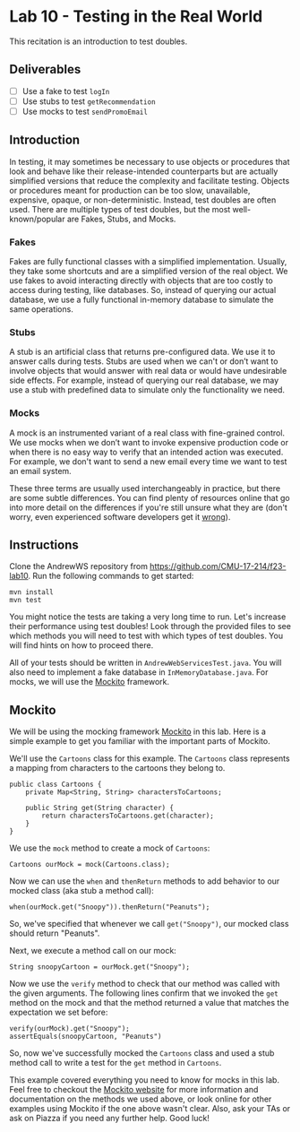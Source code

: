 # Lab 10 - Testing in the Real World

This recitation is an introduction to test doubles.

## Deliverables
- [ ] Use a fake to test `logIn`
- [ ] Use stubs to test `getRecommendation`
- [ ] Use mocks to test `sendPromoEmail`

## Introduction

In testing, it may sometimes be necessary to use objects or procedures that look and behave like their release-intended counterparts but are actually simplified versions that reduce the complexity and facilitate testing. Objects or procedures meant for production can be too slow, unavailable, expensive, opaque, or non-deterministic. Instead, test doubles are often used. There are multiple types of test doubles, but the most well-known/popular are Fakes, Stubs, and Mocks.

### Fakes

Fakes are fully functional classes with a simplified implementation. Usually, they take some shortcuts and are a simplified version of the real object. We use fakes to avoid interacting directly with objects that are too costly to access during testing, like databases. So, instead of querying our actual database, we use a fully functional in-memory database to simulate the same operations.

<!-- ![Fakes](https://miro.medium.com/v2/resize:fit:1400/format:webp/0*snrzYwepyaPu3uC9.png) -->

### Stubs

A stub is an artificial class that returns pre-configured data. We use it to answer calls during tests. Stubs are used when we can't or don’t want to involve objects that would answer with real data or would have undesirable side effects. For example, instead of querying our real database, we may use a stub with predefined data to simulate only the functionality we need.

<!-- ![Stubs](https://miro.medium.com/v2/resize:fit:1400/format:webp/0*KdpZaEVy6GNnrUpB.png) -->

### Mocks

A mock is an instrumented variant of a real class with fine-grained control. We use mocks when we don’t want to invoke expensive production code or when there is no easy way to verify that an intended action was executed. For example, we don't want to send a new email every time we want to test an email system.

<!-- ![Mocks](https://miro.medium.com/v2/resize:fit:1400/format:webp/0*k7mwTF60slyMxRlm.png) -->

These three terms are usually used interchangeably in practice, but there are some subtle differences. You can find plenty of resources online that go into more detail on the differences if you're still unsure what they are (don't worry, even experienced software developers get it [wrong](https://martinfowler.com/articles/mocksArentStubs.html)).

## Instructions

Clone the AndrewWS repository from https://github.com/CMU-17-214/f23-lab10. Run the following commands to get started:
```
mvn install
mvn test
```
You might notice the tests are taking a very long time to run. Let's increase their performance using test doubles! Look through the provided files to see which methods you will need to test with which types of test doubles. You will find hints on how to proceed there.

All of your tests should be written in `AndrewWebServicesTest.java`. You will also need to implement a fake database in `InMemoryDatabase.java`. For mocks, we will use the [Mockito](https://site.mockito.org/) framework.

## Mockito

We will be using the mocking framework [Mockito](https://site.mockito.org/) in this lab. Here is a simple example to get you familiar with the important parts of Mockito.

We'll use the `Cartoons` class for this example. The `Cartoons` class represents a mapping from characters to the cartoons they belong to.
```
public class Cartoons {
	private Map<String, String> charactersToCartoons;

	public String get(String character) {
		return charactersToCartoons.get(character);
	}
}
```
We use the `mock` method to create a mock of `Cartoons`:
```
Cartoons ourMock = mock(Cartoons.class);
```

Now we can use the `when` and `thenReturn` methods to add behavior to our mocked class (aka stub a method call):

```
when(ourMock.get("Snoopy")).thenReturn("Peanuts");
```

So, we've specified that whenever we call `get("Snoopy")`, our mocked class should return "Peanuts".

Next, we execute a method call on our mock:
```
String snoopyCartoon = ourMock.get("Snoopy");
```

Now we use the `verify` method to check that our method was called with the given arguments. The following lines confirm that we invoked the `get` method on the mock and that the method returned a value that matches the expectation we set before:
```
verify(ourMock).get("Snoopy");
assertEquals(snoopyCartoon, "Peanuts")
```

So, now we've successfully mocked the `Cartoons` class and used a stub method call to write a test for the `get` method in `Cartoons`.

This example covered everything you need to know for mocks in this lab. Feel free to checkout the [Mockito website](https://site.mockito.org/) for more information and documentation on the methods we used above, or look online for other examples using Mockito if the one above wasn't clear. Also, ask your TAs or ask on Piazza if you need any further help. Good luck!